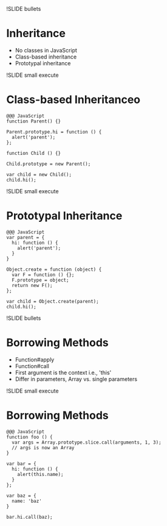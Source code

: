 !SLIDE bullets

# Inheritance

* No classes in JavaScript
* Class-based inheritance
* Prototypal inheritance

!SLIDE small execute

# Class-based Inheritanceo

    @@@ JavaScript
    function Parent() {}

    Parent.prototype.hi = function () {
      alert('parent');
    };

    function Child () {}

    Child.prototype = new Parent();

    var child = new Child();
    child.hi();

!SLIDE small execute

# Prototypal Inheritance

    @@@ JavaScript
    var parent = {
      hi: function () {
        alert('parent');
      }
    }

    Object.create = function (object) {
      var F = function () {};
      F.prototype = object;
      return new F();
    };

    var child = Object.create(parent);
    child.hi();

!SLIDE bullets

# Borrowing Methods

* Function#apply
* Function#call
* First argument is the context i.e., 'this'
* Differ in parameters, Array vs. single parameters

!SLIDE small execute

# Borrowing Methods

    @@@ JavaScript
    function foo () {
      var args = Array.prototype.slice.call(arguments, 1, 3);
      // args is now an Array
    }

    var bar = {
      hi: function () {
        alert(this.name);
      }
    };

    var baz = {
      name: 'baz'
    }

    bar.hi.call(baz);
